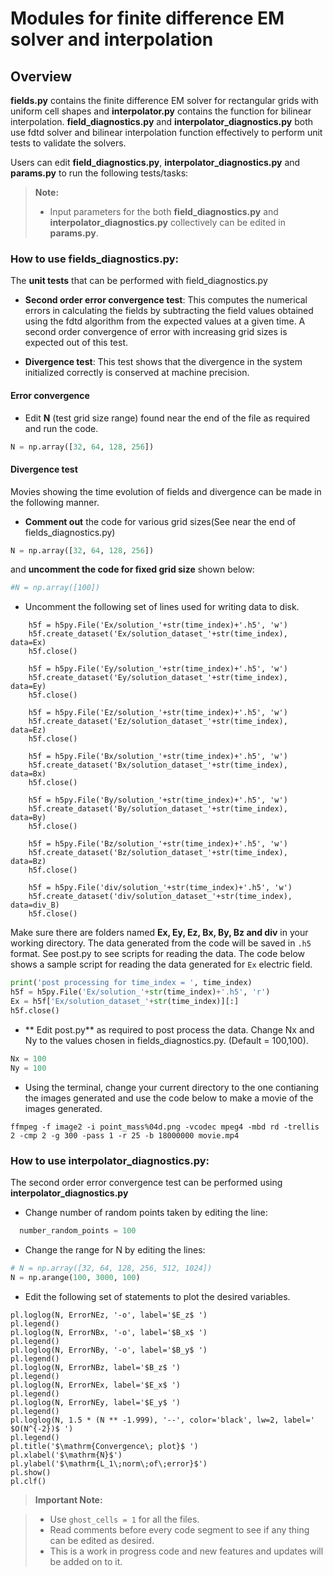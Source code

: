 # Modules for finite difference EM solver and interpolation

## Overview

**fields.py** contains the finite difference EM solver for rectangular grids with uniform cell shapes and **interpolator.py** contains the function for bilinear interpolation. **field_diagnostics.py** and **interpolator_diagnostics.py** both use fdtd solver and bilinear interpolation function effectively to perform unit tests to validate the solvers.

Users can edit **field_diagnostics.py**, **interpolator_diagnostics.py** and **params.py** to run the following tests/tasks:

> **Note:**
> -  Input parameters for the both **field_diagnostics.py** and **interpolator_diagnostics.py**  collectively can be edited in **params.py**.


### How to use fields_diagnostics.py:

The **unit tests** that can be performed with field_diagnostics.py

* **Second order error convergence test**: This computes the numerical errors in calculating the fields by subtracting the field values obtained using the fdtd algorithm from the expected values at a given time. A second order convergence of error with increasing grid sizes is expected out of this test.

* **Divergence test**: This test shows that the divergence in the system initialized correctly is conserved at machine precision.

#### Error convergence

*  Edit **N** (test grid size range) found near the end of the file as required and run the code.

```python
N = np.array([32, 64, 128, 256])
```

#### Divergence test

Movies showing the time evolution of fields and divergence can be made in the following manner.

* **Comment out** the code for various grid sizes(See near the end of fields_diagnostics.py)
```python
N = np.array([32, 64, 128, 256])
```
and **uncomment the code for fixed grid size** shown below:
```python
#N = np.array([100])
```

* Uncomment the following set of lines used for writing data to disk.

```
    h5f = h5py.File('Ex/solution_'+str(time_index)+'.h5', 'w')
    h5f.create_dataset('Ex/solution_dataset_'+str(time_index), data=Ex)
    h5f.close()

    h5f = h5py.File('Ey/solution_'+str(time_index)+'.h5', 'w')
    h5f.create_dataset('Ey/solution_dataset_'+str(time_index), data=Ey)
    h5f.close()

    h5f = h5py.File('Ez/solution_'+str(time_index)+'.h5', 'w')
    h5f.create_dataset('Ez/solution_dataset_'+str(time_index), data=Ez)
    h5f.close()

    h5f = h5py.File('Bx/solution_'+str(time_index)+'.h5', 'w')
    h5f.create_dataset('Bx/solution_dataset_'+str(time_index), data=Bx)
    h5f.close()

    h5f = h5py.File('By/solution_'+str(time_index)+'.h5', 'w')
    h5f.create_dataset('By/solution_dataset_'+str(time_index), data=By)
    h5f.close()

    h5f = h5py.File('Bz/solution_'+str(time_index)+'.h5', 'w')
    h5f.create_dataset('Bz/solution_dataset_'+str(time_index), data=Bz)
    h5f.close()

    h5f = h5py.File('div/solution_'+str(time_index)+'.h5', 'w')
    h5f.create_dataset('div/solution_dataset_'+str(time_index), data=div_B)
    h5f.close()
```

Make sure there are folders named **Ex, Ey, Ez, Bx, By, Bz and div** in your working directory. The data generated from the code will be saved in `.h5` format. See post.py to see scripts for reading the data. The code below shows a sample script for reading the data generated for `Ex` electric field.

```python
print('post processing for time_index = ', time_index)
h5f = h5py.File('Ex/solution_'+str(time_index)+'.h5', 'r')
Ex = h5f['Ex/solution_dataset_'+str(time_index)][:]
h5f.close()
```

* ** Edit post.py** as required to post process the data. Change Nx and Ny to the values chosen in fields_diagnostics.py. (Default = 100,100).

```python
Nx = 100
Ny = 100
```

* Using the terminal, change your current directory to the one contianing the images generated and use the code below to make a movie of the images generated.

```
ffmpeg -f image2 -i point_mass%04d.png -vcodec mpeg4 -mbd rd -trellis 2 -cmp 2 -g 300 -pass 1 -r 25 -b 18000000 movie.mp4
```

### How to use interpolator_diagnostics.py:

The second order error convergence test can be performed using **interpolator_diagnostics.py**


* Change number of random points taken by editing the line:
```python
  number_random_points = 100
```

*  Change the range for N by editing the lines:
```python
# N = np.array([32, 64, 128, 256, 512, 1024])
N = np.arange(100, 3000, 100)
```
*  Edit  the following set of statements to plot the desired variables.

```
pl.loglog(N, ErrorNEz, '-o', label='$E_z$ ')
pl.legend()
pl.loglog(N, ErrorNBx, '-o', label='$B_x$ ')
pl.legend()
pl.loglog(N, ErrorNBy, '-o', label='$B_y$ ')
pl.legend()
pl.loglog(N, ErrorNBz, label='$B_z$ ')
pl.legend()
pl.loglog(N, ErrorNEx, label='$E_x$ ')
pl.legend()
pl.loglog(N, ErrorNEy, label='$E_y$ ')
pl.legend()
pl.loglog(N, 1.5 * (N ** -1.999), '--', color='black', lw=2, label=' $O(N^{-2})$ ')
pl.legend()
pl.title('$\mathrm{Convergence\; plot}$ ')
pl.xlabel('$\mathrm{N}$')
pl.ylabel('$\mathrm{L_1\;norm\;of\;error}$')
pl.show()
pl.clf()
```

> **Important Note:**

> -  Use `ghost_cells = 1` for all the files.
> - Read comments before every code segment to see if any thing can be edited as desired.
> - This is a work in progress code and new features and updates will be added on to it.
